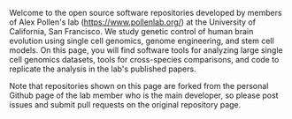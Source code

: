 Welcome to the open source software repositories developed by members of Alex Pollen's lab (https://www.pollenlab.org/) at the University of California, San Francisco. We study genetic control of human brain evolution using single cell genomics, genome engineering, and stem cell models. On this page, you will find software tools for analyzing large single cell genomics datasets, tools for cross-species comparisons, and code to replicate the analysis in the lab's published papers.

Note that repositories shown on this page are forked from the personal Github page of the lab member who is the main developer, so please post issues and submit pull requests on the original repository page.

